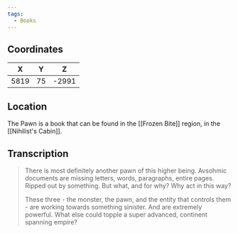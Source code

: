 ```yaml
---
tags:
  - Books
---
```


## Coordinates
| **X** | **Y** | **Z** |
| :---: | :---: | :---: |
| 5819  |  75   | -2991 |

## Location
The Pawn is a book that can be found in the [[Frozen Bite]] region, in the [[Nihilist's Cabin]].

## Transcription
> There is most definitely another pawn of this higher being. Avsohmic documents are missing letters, words, paragraphs, entire pages. Ripped out by something. But what, and for why? Why act in this way?
>
> These three - the monster, the pawn, and the entity that controls them - are working towards something sinister. And are extremely powerful. What else could topple a super advanced, continent spanning empire?



